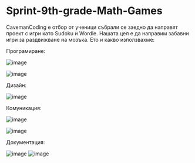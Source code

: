 # Sprint-9th-grade-Math-Games
CavemanCoding е отбор от ученици събрали се заедно да направят проект с игри като Sudoku и Wordle.
Нашата цел е да направим забавни игри за раздвижване на мозъка.
Ето и какво използвахме:

Програмиране:

![image](https://github.com/user-attachments/assets/3c37b5c9-7fc5-485e-a75f-f1384d75e6be)

![image](https://github.com/user-attachments/assets/4499715a-86cc-4085-838b-63ea4beb0fb2)



Дизайн:

![image](https://github.com/user-attachments/assets/eea0357e-31e4-4e82-b0c8-7d11249dbf17)

Комуникация:

![image](https://github.com/user-attachments/assets/756e8204-be8a-42e9-9f59-46275c261694)

![image](https://github.com/user-attachments/assets/fed47a95-ca2f-403d-b709-94e8bb84ba97)


Документация:

![image](https://github.com/user-attachments/assets/9e0a4619-c2d6-4a3b-af23-8674f6d2d818)
![image](https://github.com/user-attachments/assets/1cb98cb5-7d2d-477b-b28d-96917f428239)








 
